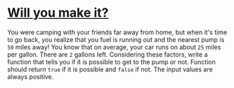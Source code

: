 # [Will you make it?](https://www.codewars.com/kata/will-you-make-it "https://www.codewars.com/kata/5861d28f124b35723e00005e")

You were camping with your friends far away from home, but when it's time to go back, you realize that you fuel is running out and the nearest pump is ```50``` miles away! You know that on average, your car runs on about ```25``` miles per gallon. There are ```2``` gallons left. Considering these factors, write a function that tells you if it is possible to get to the pump or not. Function should return ``true`` if it is possible and ``false`` if not.
The input values are always positive.